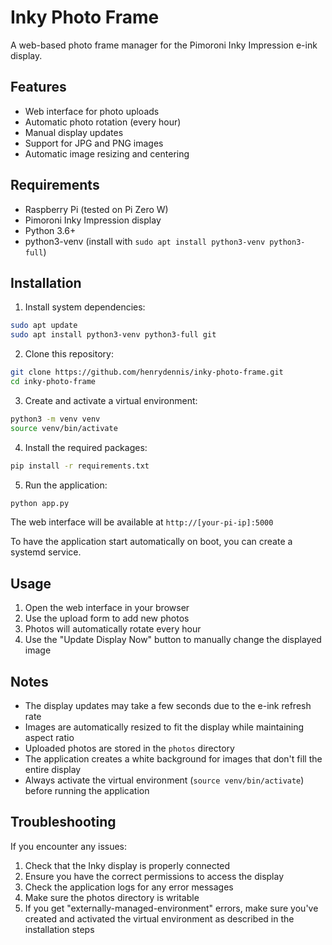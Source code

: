 # Inky Photo Frame

A web-based photo frame manager for the Pimoroni Inky Impression e-ink display.

## Features

- Web interface for photo uploads
- Automatic photo rotation (every hour)
- Manual display updates
- Support for JPG and PNG images
- Automatic image resizing and centering

## Requirements

- Raspberry Pi (tested on Pi Zero W)
- Pimoroni Inky Impression display
- Python 3.6+
- python3-venv (install with `sudo apt install python3-venv python3-full`)

## Installation

1. Install system dependencies:
```bash
sudo apt update
sudo apt install python3-venv python3-full git
```

2. Clone this repository:
```bash
git clone https://github.com/henrydennis/inky-photo-frame.git
cd inky-photo-frame
```

3. Create and activate a virtual environment:
```bash
python3 -m venv venv
source venv/bin/activate
```

4. Install the required packages:
```bash
pip install -r requirements.txt
```

5. Run the application:
```bash
python app.py
```

The web interface will be available at `http://[your-pi-ip]:5000`

To have the application start automatically on boot, you can create a systemd service.

## Usage

1. Open the web interface in your browser
2. Use the upload form to add new photos
3. Photos will automatically rotate every hour
4. Use the "Update Display Now" button to manually change the displayed image

## Notes

- The display updates may take a few seconds due to the e-ink refresh rate
- Images are automatically resized to fit the display while maintaining aspect ratio
- Uploaded photos are stored in the `photos` directory
- The application creates a white background for images that don't fill the entire display
- Always activate the virtual environment (`source venv/bin/activate`) before running the application

## Troubleshooting

If you encounter any issues:

1. Check that the Inky display is properly connected
2. Ensure you have the correct permissions to access the display
3. Check the application logs for any error messages
4. Make sure the photos directory is writable
5. If you get "externally-managed-environment" errors, make sure you've created and activated the virtual environment as described in the installation steps